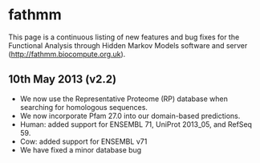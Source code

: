 fathmm
======

This page is a continuous listing of new features and bug fixes for the
Functional Analysis through Hidden Markov Models software and server 
(http://fathmm.biocompute.org.uk).

## 10th May 2013 (v2.2)

* We now use the Representative Proteome (RP) database when searching for homologous sequences.
* We now incorporate Pfam 27.0 into our domain-based predictions.
* Human: added support for ENSEMBL 71, UniProt 2013_05, and RefSeq 59.
* Cow: added support for ENSEMBL v71
* We have fixed a minor database bug
